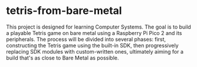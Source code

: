 # tetris-from-bare-metal

This project is designed for learning Computer Systems. The goal is to build a playable Tetris game on bare metal using a Raspberry Pi Pico 2 and its peripherals. The process will be divided into several phases: first, constructing the Tetris game using the built-in SDK, then progressively replacing SDK modules with custom-written ones, ultimately aiming for a build that's as close to Bare Metal as possible.
